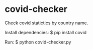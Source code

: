 # covid-checker
Check covid statictics by country name. 

Install dependencies: 
$ pip install covid

Run: 
$ python covid-checker.py

